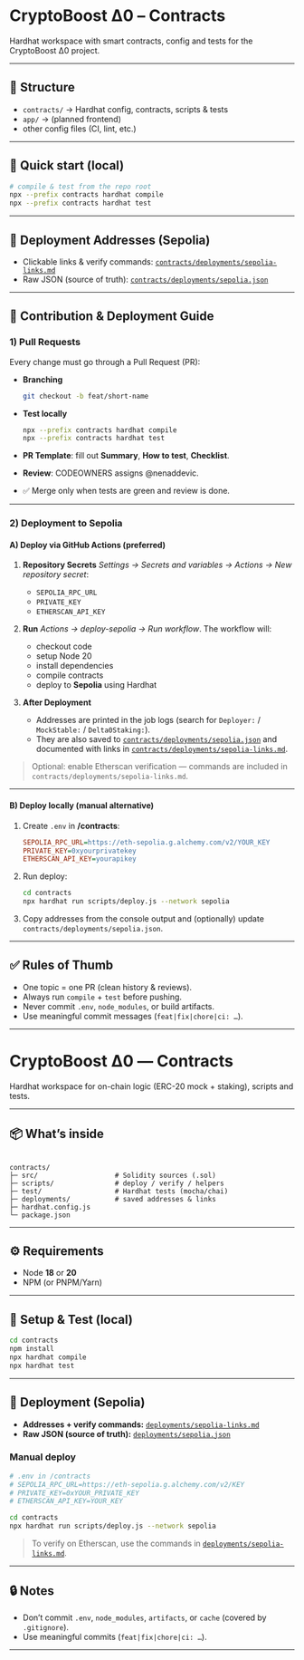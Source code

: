 
# CryptoBoost Δ0 – Contracts

Hardhat workspace with smart contracts, config and tests for the CryptoBoost Δ0 project.

---

## 📂 Structure

- `contracts/` → Hardhat config, contracts, scripts & tests  
- `app/` → (planned frontend)  
- other config files (CI, lint, etc.)

---

## 🚀 Quick start (local)

```bash
# compile & test from the repo root
npx --prefix contracts hardhat compile
npx --prefix contracts hardhat test
````

---

## 🔗 Deployment Addresses (Sepolia)

* Clickable links & verify commands:
  [`contracts/deployments/sepolia-links.md`](contracts/deployments/sepolia-links.md)
* Raw JSON (source of truth):
  [`contracts/deployments/sepolia.json`](contracts/deployments/sepolia.json)

---

## 🔄 Contribution & Deployment Guide

### 1) Pull Requests

Every change must go through a Pull Request (PR):

* **Branching**

  ```bash
  git checkout -b feat/short-name
  ```
* **Test locally**

  ```bash
  npx --prefix contracts hardhat compile
  npx --prefix contracts hardhat test
  ```
* **PR Template**: fill out **Summary**, **How to test**, **Checklist**.
* **Review**: CODEOWNERS assigns @nenaddevic.
* ✅ Merge only when tests are green and review is done.

---

### 2) Deployment to Sepolia

#### A) Deploy via GitHub Actions (preferred)

1. **Repository Secrets**
   *Settings → Secrets and variables → Actions → New repository secret*:

   * `SEPOLIA_RPC_URL`
   * `PRIVATE_KEY`
   * `ETHERSCAN_API_KEY`

2. **Run**
   *Actions → deploy-sepolia → Run workflow*.
   The workflow will:

   * checkout code
   * setup Node 20
   * install dependencies
   * compile contracts
   * deploy to **Sepolia** using Hardhat

3. **After Deployment**

   * Addresses are printed in the job logs (search for `Deployer:` / `MockStable:` / `Delta0Staking:`).
   * They are also saved to
     [`contracts/deployments/sepolia.json`](contracts/deployments/sepolia.json)
     and documented with links in
     [`contracts/deployments/sepolia-links.md`](contracts/deployments/sepolia-links.md).

> Optional: enable Etherscan verification — commands are included in
> `contracts/deployments/sepolia-links.md`.

---

#### B) Deploy locally (manual alternative)

1. Create `.env` in **/contracts**:

   ```ini
   SEPOLIA_RPC_URL=https://eth-sepolia.g.alchemy.com/v2/YOUR_KEY
   PRIVATE_KEY=0xyourprivatekey
   ETHERSCAN_API_KEY=yourapikey
   ```

2. Run deploy:

   ```bash
   cd contracts
   npx hardhat run scripts/deploy.js --network sepolia
   ```

3. Copy addresses from the console output and (optionally) update
   `contracts/deployments/sepolia.json`.

---

## ✅ Rules of Thumb

* One topic = one PR (clean history & reviews).
* Always run `compile` + `test` before pushing.
* Never commit `.env`, `node_modules`, or build artifacts.
* Use meaningful commit messages (`feat|fix|chore|ci: …`).

---


# CryptoBoost Δ0 — Contracts

Hardhat workspace for on-chain logic (ERC-20 mock + staking), scripts and tests.

---

## 📦 What’s inside

````

contracts/
├─ src/                   # Solidity sources (.sol)
├─ scripts/               # deploy / verify / helpers
├─ test/                  # Hardhat tests (mocha/chai)
├─ deployments/           # saved addresses & links
├─ hardhat.config.js
└─ package.json

````

---

## ⚙️ Requirements

- Node **18** or **20**
- NPM (or PNPM/Yarn)

---

## 🏁 Setup & Test (local)

```bash
cd contracts
npm install
npx hardhat compile
npx hardhat test
````

---

## 🔗 Deployment (Sepolia)

* **Addresses + verify commands:**
  [`deployments/sepolia-links.md`](deployments/sepolia-links.md)
* **Raw JSON (source of truth):**
  [`deployments/sepolia.json`](deployments/sepolia.json)

### Manual deploy

```bash
# .env in /contracts
# SEPOLIA_RPC_URL=https://eth-sepolia.g.alchemy.com/v2/KEY
# PRIVATE_KEY=0xYOUR_PRIVATE_KEY
# ETHERSCAN_API_KEY=YOUR_KEY

cd contracts
npx hardhat run scripts/deploy.js --network sepolia
```

> To verify on Etherscan, use the commands in
> [`deployments/sepolia-links.md`](deployments/sepolia-links.md).

---

## 🔒 Notes

* Don’t commit `.env`, `node_modules`, `artifacts`, or `cache` (covered by `.gitignore`).
* Use meaningful commits (`feat|fix|chore|ci: …`).

---


